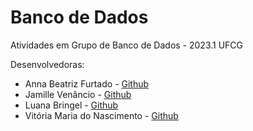 # Banco de Dados
Atividades em Grupo de  Banco de Dados - 2023.1 UFCG


Desenvolvedoras:

- Anna Beatriz Furtado - [Github](https://github.com/Beatriz-Furtado)
- Jamille Venâncio - [Github](https://github.com/venanciojamilly)
- Luana Bringel - [Github](https://github.com/luanabringel)
- Vitória Maria do Nascimento - [Github](https://github.com/Vitoria-Maria0912)
